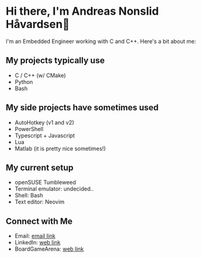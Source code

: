 # Hi there, I'm Andreas Nonslid Håvardsen👋

I'm an Embedded Engineer working with C and C++. Here's a bit about me:

## My projects typically use
- C / C++ (w/ CMake)
- Python
- Bash

## My side projects have sometimes used
- AutoHotkey (v1 and v2)
- PowerShell
- Typescript + Javascript
- Lua
- Matlab (it is pretty nice sometimes!)

## My current setup
- openSUSE Tumbleweed
- Terminal emulator: undecided..
- Shell: Bash
- Text editor: Neovim

## Connect with Me
- Email: [email link](mailto:andreas.nonshaav@hotmail.com)
- LinkedIn: [web link](https://www.linkedin.com/in/andreas-nonslid-h%C3%A5vardsen-6839a0174/)
- BoardGameArena: [web link](https://boardgamearena.com/player?id=85407199)

